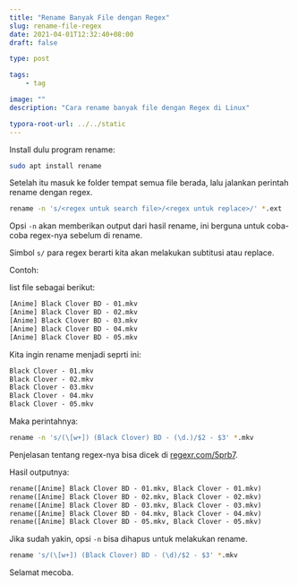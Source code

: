```yaml
---
title: "Rename Banyak File dengan Regex"
slug: rename-file-regex
date: 2021-04-01T12:32:40+08:00
draft: false

type: post

tags:
    - tag

image: ""
description: "Cara rename banyak file dengan Regex di Linux"

typora-root-url: ../../static
---
```


Install dulu program rename:

```bash
sudo apt install rename
```

Setelah itu masuk ke folder tempat semua file berada, lalu jalankan 
perintah rename dengan regex.

```bash
rename -n 's/<regex untuk search file>/<regex untuk replace>/' *.ext
```

Opsi `-n` akan memberikan output dari hasil rename, ini berguna
untuk coba-coba regex-nya sebelum di rename.

Simbol `s/` para regex berarti kita akan melakukan subtitusi atau replace.

Contoh:

list file sebagai berikut:

```txt
[Anime] Black Clover BD - 01.mkv
[Anime] Black Clover BD - 02.mkv
[Anime] Black Clover BD - 03.mkv
[Anime] Black Clover BD - 04.mkv
[Anime] Black Clover BD - 05.mkv
```

Kita ingin rename menjadi seprti ini:

```txt
Black Clover - 01.mkv
Black Clover - 02.mkv
Black Clover - 03.mkv
Black Clover - 04.mkv
Black Clover - 05.mkv
```

Maka perintahnya:

```bash
rename -n 's/(\[w+]) (Black Clover) BD - (\d.)/$2 - $3' *.mkv
```

Penjelasan tentang regex-nya bisa dicek di [regexr.com/5prb7](https://regexr.com/5prb7).

Hasil outputnya:

```txt
rename([Anime] Black Clover BD - 01.mkv, Black Clover - 01.mkv)
rename([Anime] Black Clover BD - 02.mkv, Black Clover - 02.mkv)
rename([Anime] Black Clover BD - 03.mkv, Black Clover - 03.mkv)
rename([Anime] Black Clover BD - 04.mkv, Black Clover - 04.mkv)
rename([Anime] Black Clover BD - 05.mkv, Black Clover - 05.mkv)
```

Jika sudah yakin, opsi `-n` bisa dihapus untuk melakukan rename.

```bash
rename 's/(\[w+]) (Black Clover) BD - (\d)/$2 - $3' *.mkv
```

Selamat mecoba.